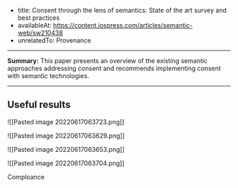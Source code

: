 - title: Consent through the lens of semantics: State of the art survey and best practices
- availableAt: https://content.iospress.com/articles/semantic-web/sw210438
- unrelatedTo: Provenance

---

**Summary:** This paper presents an overview of the existing semantic approaches addressing consent and recommends implementing consent with semantic technologies.


---

## Useful results


![[Pasted image 20220617063723.png]]

![[Pasted image 20220617063629.png]]

![[Pasted image 20220617063653.png]]

![[Pasted image 20220617063704.png]]


Comploance